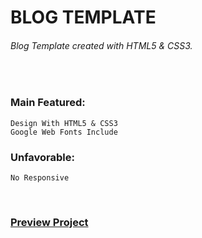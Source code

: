 # BLOG TEMPLATE
###### Blog Template created with HTML5 & CSS3.

<br />

### Main Featured:
    Design With HTML5 & CSS3
    Google Web Fonts Include 

### Unfavorable:
    No Responsive

<br/>

### [Preview Project](https://romanakhatun.github.io/blog-template/)

